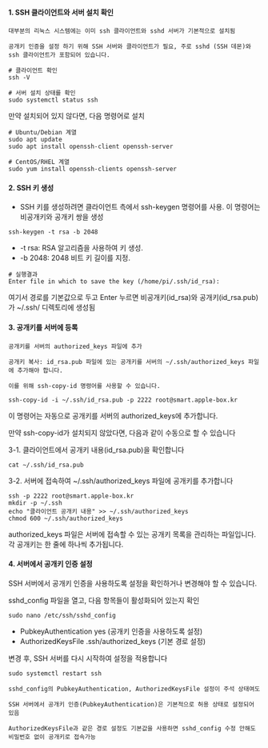 
#### 1. SSH 클라이언트와 서버 설치 확인
```less
대부분의 리눅스 시스템에는 이미 ssh 클라이언트와 sshd 서버가 기본적으로 설치됨

공개키 인증을 설정 하기 위해 SSH 서버와 클라이언트가 필요, 주로 sshd (SSH 데몬)와 ssh 클라이언트가 포함되어 있습니다.
```
```less
# 클라이언트 확인
ssh -V

# 서버 설치 상태를 확인
sudo systemctl status ssh
```

만약 설치되어 있지 않다면, 다음 명령어로 설치

```less
# Ubuntu/Debian 계열
sudo apt update
sudo apt install openssh-client openssh-server

# CentOS/RHEL 계열
sudo yum install openssh-clients openssh-server
```

#### 2. SSH 키 생성
- SSH 키를 생성하려면 클라이언트 측에서 ssh-keygen 명령어를 사용. 이 명령어는 비공개키와 공개키 쌍을 생성
```
ssh-keygen -t rsa -b 2048
```
- -t rsa: RSA 알고리즘을 사용하여 키 생성.
- -b 2048: 2048 비트 키 길이를 지정.

```
# 실행결과
Enter file in which to save the key (/home/pi/.ssh/id_rsa):
```

여기서 경로를 기본값으로 두고 Enter 누르면
비공개키(id_rsa)와 공개키(id_rsa.pub)가 ~/.ssh/ 디렉토리에 생성됨


#### 3. 공개키를 서버에 등록
```
공개키를 서버의 authorized_keys 파일에 추가

공개키 복사: id_rsa.pub 파일에 있는 공개키를 서버의 ~/.ssh/authorized_keys 파일에 추가해야 합니다.

이를 위해 ssh-copy-id 명령어를 사용할 수 있습니다.
```
```less
ssh-copy-id -i ~/.ssh/id_rsa.pub -p 2222 root@smart.apple-box.kr
```

이 명령어는 자동으로 공개키를 서버의 authorized_keys에 추가합니다.

만약 ssh-copy-id가 설치되지 않았다면, 다음과 같이 수동으로 할 수 있습니다


3-1. 클라이언트에서 공개키 내용(id_rsa.pub)을 확인합니다

```less
cat ~/.ssh/id_rsa.pub
```

3-2. 서버에 접속하여 ~/.ssh/authorized_keys 파일에 공개키를 추가합니다

```less
ssh -p 2222 root@smart.apple-box.kr
mkdir -p ~/.ssh
echo "클라이언트 공개키 내용" >> ~/.ssh/authorized_keys
chmod 600 ~/.ssh/authorized_keys
```
authorized_keys 파일은 서버에 접속할 수 있는 공개키 목록을 관리하는 파일입니다.
각 공개키는 한 줄에 하나씩 추가됩니다.


#### 4. 서버에서 공개키 인증 설정
SSH 서버에서 공개키 인증을 사용하도록 설정을 확인하거나 변경해야 할 수 있습니다.

sshd_config 파일을 열고, 다음 항목들이 활성화되어 있는지 확인

```less
sudo nano /etc/ssh/sshd_config
```

- PubkeyAuthentication yes (공개키 인증을 사용하도록 설정)
- AuthorizedKeysFile .ssh/authorized_keys (기본 경로 설정)


변경 후, SSH 서버를 다시 시작하여 설정을 적용합니다
```less
sudo systemctl restart ssh
```
```less
sshd_config의 PubkeyAuthentication, AuthorizedKeysFile 설정이 주석 상태여도

SSH 서버에서 공개키 인증(PubkeyAuthentication)은 기본적으로 허용 상태로 설정되어 있음

AuthorizedKeysFile과 같은 경로 설정도 기본값을 사용하면 sshd_config 수정 안해도 비밀번호 없이 공개키로 접속가능
```



